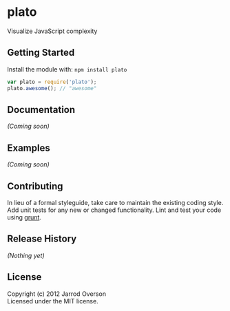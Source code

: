 # plato

Visualize JavaScript complexity

## Getting Started
Install the module with: `npm install plato`

```javascript
var plato = require('plato');
plato.awesome(); // "awesome"
```

## Documentation
_(Coming soon)_

## Examples
_(Coming soon)_

## Contributing
In lieu of a formal styleguide, take care to maintain the existing coding style. Add unit tests for any new or changed functionality. Lint and test your code using [grunt](http://gruntjs.com/).

## Release History
_(Nothing yet)_

## License
Copyright (c) 2012 Jarrod Overson  
Licensed under the MIT license.
